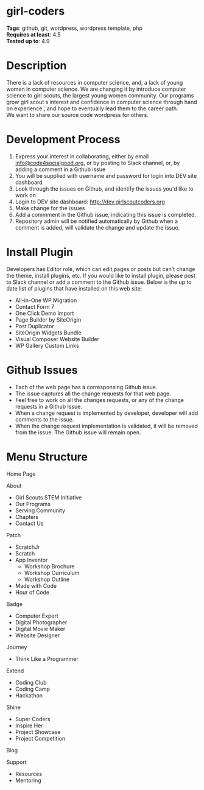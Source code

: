 # girl-coders
<b>Tags</b>: github, git, wordpress, wordpress template, php<br>
<b>Requires at least</b>: 4.5<br>
<b>Tested up to</b>: 4.9<br>
# Description
There is a lack of resources in computer science, and, a lack of young women in computer science. We are changing
it by introduce computer science to girl scouts, the largest young women community. Our programs grow girl
scout s interest and confidence in computer science through hand on experience , and hope to eventually lead
them to the career path. <br>
We want to share our source code wordpress for others.
# Development Process
  1. Express your interest in collaborating, either by email info@code4socialgood.org, or by posting to Slack channel, or, by adding a comment in a Github issue<br>
  2. You will be supplied with username and password for login into DEV site dashboard<br>
  3. Look through the issues on Github, and identify the issues you'd like to work on<br>
  4. Login to DEV site dashboard: http://dev.girlscoutcoders.org <br>
  5. Make change for the issues<br>
  6. Add a commment in the Github issue, indicating this issue is completed. 
  7. Repository admin will be notified automatically by Github when a comment is added, will validate the change and update the issue.<br>
# Install Plugin
  Developers has Editor role, which can edit pages or posts but can't change the theme, install plugins, etc. 
  If you would like to install plugin, please post to Slack channel or add a comment to the Github issue.
  Below is the up to date list of plugins that have installed on this web site:
  - All-in-One WP Migration
  - Contact Form 7
  - One Click Demo Import
  - Page Builder by SiteOrigin
  - Post Duplicator
  - SiteOrigin Widgets Bundle
  - Visual Composer Website Builder
  - WP Gallery Custom Links

# Github Issues
- Each of the web page has a corresponsing Github issue. 
- The issue captures all the change requests for that web page. 
- Feel free to work on all the changes requests, or any of the change requests in a Github Issue.
- When a change request is implemented by developer, developer will add comments to the issue. 
- When the change request implementation is validated, it will be removed from the issue. The Github issue will remain open.

# Menu Structure
Home Page<br>	

About<br>	
  - Girl Scouts STEM Initiative<br>
  - Our Programs<br>
  - Serving Community<br>
  - Chapters<br>
  - Contact Us<br>

Patch<br>	
  - ScratchJr<br>
  - Scratch<br>
  - App Inventor<br>
    * Workshop Brochure<br>
    * Workshop Curriculum<br>
    * Workshop Outline<br>
  - Made with Code<br>
  - Hour of Code<br>

Badge<br>	
  - Computer Expert<br>
  - Digital Photographer<br>
  - Digital Movie Maker<br>
  - Website Designer<br> 

Journey<br>	
  - Think Like a Programmer<br>

Extend<br>	
  - Coding Club<br>
  - Coding Camp<br>
  - Hackathon<br>

Shine<br>	
  - Super Coders<br>
  - Inspire Her<br>
  - Project Showcase<br>
  - Project Competition<br>

Blog<br>	

Support<br>	
  - Resources<br>
  - Mentoring<br>
